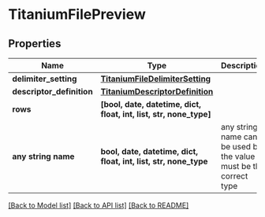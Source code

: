 # TitaniumFilePreview


## Properties
Name | Type | Description | Notes
------------ | ------------- | ------------- | -------------
**delimiter_setting** | [**TitaniumFileDelimiterSetting**](TitaniumFileDelimiterSetting.md) |  | [optional] 
**descriptor_definition** | [**TitaniumDescriptorDefinition**](TitaniumDescriptorDefinition.md) |  | [optional] 
**rows** | **[bool, date, datetime, dict, float, int, list, str, none_type]** |  | [optional] 
**any string name** | **bool, date, datetime, dict, float, int, list, str, none_type** | any string name can be used but the value must be the correct type | [optional]

[[Back to Model list]](../README.md#documentation-for-models) [[Back to API list]](../README.md#documentation-for-api-endpoints) [[Back to README]](../README.md)


